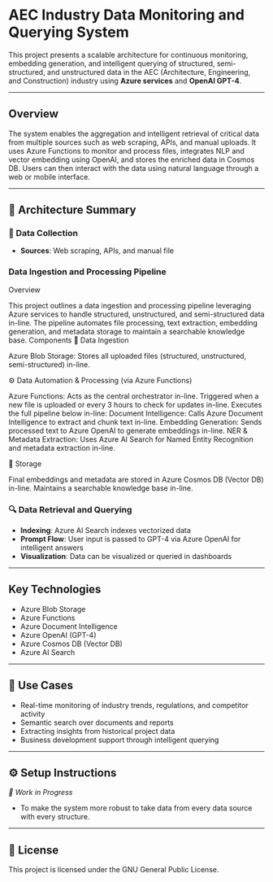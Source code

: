 # AEC Industry Data Monitoring and Querying System

This project presents a scalable architecture for continuous monitoring, embedding generation, and intelligent querying of structured, semi-structured, and unstructured data in the AEC (Architecture, Engineering, and Construction) industry using **Azure services** and **OpenAI GPT-4**.

---

##  Overview

The system enables the aggregation and intelligent retrieval of critical data from multiple sources such as web scraping, APIs, and manual uploads. It uses Azure Functions to monitor and process files, integrates NLP and vector embedding using OpenAI, and stores the enriched data in Cosmos DB. Users can then interact with the data using natural language through a web or mobile interface.

---

## 🧱 Architecture Summary
### 🔄 Data Collection 
- **Sources**: Web scraping, APIs, and manual file

### Data Ingestion and Processing Pipeline
Overview

This project outlines a data ingestion and processing pipeline leveraging Azure services to handle structured, unstructured, and semi-structured data in-line. The pipeline automates file processing, text extraction, embedding generation, and metadata storage to maintain a searchable knowledge base.
Components
🔄 Data Ingestion

Azure Blob Storage: Stores all uploaded files (structured, unstructured, semi-structured) in-line.

⚙️ Data Automation & Processing (via Azure Functions)

Azure Functions:
Acts as the central orchestrator in-line.
Triggered when a new file is uploaded or every 3 hours to check for updates in-line.
Executes the full pipeline below in-line:
Document Intelligence: Calls Azure Document Intelligence to extract and chunk text in-line.
Embedding Generation: Sends processed text to Azure OpenAI to generate embeddings in-line.
NER & Metadata Extraction: Uses Azure AI Search for Named Entity Recognition and metadata extraction in-line.



💾 Storage

Final embeddings and metadata are stored in Azure Cosmos DB (Vector DB) in-line.
Maintains a searchable knowledge base in-line.


### 🔍 Data Retrieval and Querying
- **Indexing**: Azure AI Search indexes vectorized data
- **Prompt Flow**: User input is passed to GPT-4 via Azure OpenAI for intelligent answers
- **Visualization**: Data can be visualized or queried in dashboards

---

##  Key Technologies

- Azure Blob Storage
- Azure Functions
- Azure Document Intelligence
- Azure OpenAI (GPT-4)
- Azure Cosmos DB (Vector DB)
- Azure AI Search

---

## 🚀 Use Cases

- Real-time monitoring of industry trends, regulations, and competitor activity
- Semantic search over documents and reports
- Extracting insights from historical project data
- Business development support through intelligent querying

---

## ⚙️ Setup Instructions

_🚧 Work in Progress_

- To make the system more robust to take data from every data source with every structure.

---

## 📜 License

This project is licensed under the GNU General Public License.

